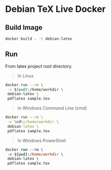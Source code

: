 # Debian TeX Live Docker

## Build Image

```sh
docker build . -t debian-latex
```

## Run
From latex project root directory. 

> In Linux
```sh
docker run --rm \
 -v $(pwd):/home/workdir \
 debian-latex \
 pdflatex sample.tex
```

> In Windows Command Line (cmd)
```cmd
docker run --rm \
 -v %cd%:/home/workdir \
 debian-latex \
 pdflatex sample.tex
```

> In Windows PowerShell
```ps
docker run --rm \
 -v ${pwd}:/home/workdir \
 debian-latex \
 pdflatex sample.tex
```
